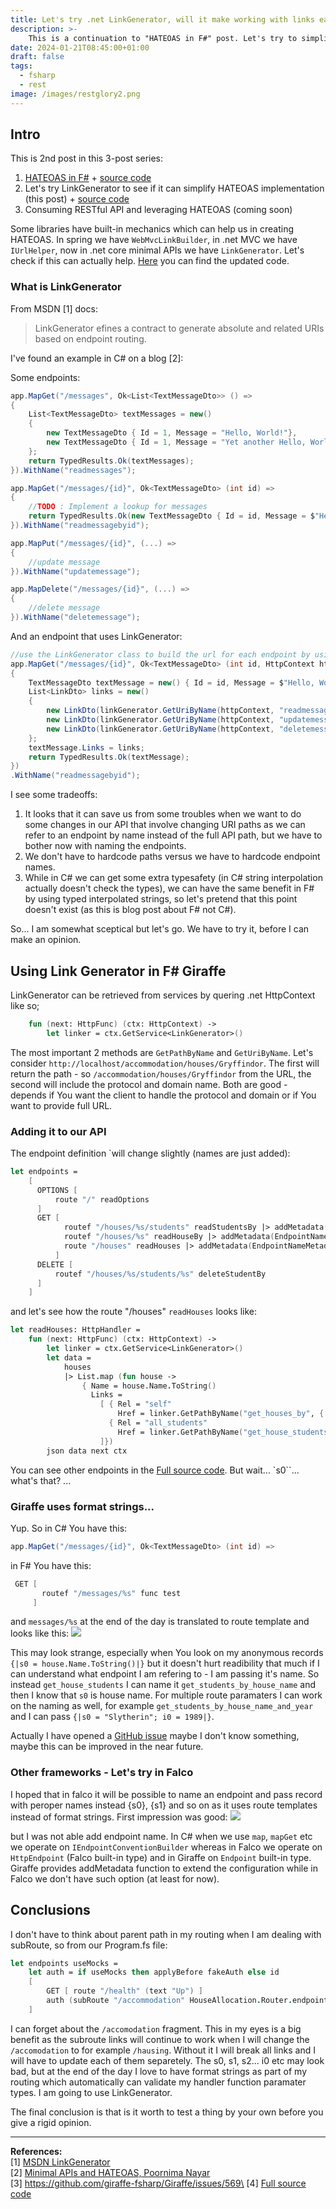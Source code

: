 ```yaml
---
title: Let's try .net LinkGenerator, will it make working with links easier?
description: >-
    This is a continuation to "HATEOAS in F#" post. Let's try to simplify link generatrion in our Hogwarts accommodation API. 
date: 2024-01-21T08:45:00+01:00
draft: false
tags:
  - fsharp
  - rest
image: /images/restglory2.png
---
```

## Intro
This is 2nd post in this 3-post series:
1. [HATEOAS in F#](/blog/2023-12-23-fsharp_hateoas/) + [source code](https://github.com/marcingolenia/hateoas_fsharp)
2. Let's try LinkGenerator to see if it can simplify HATEOAS implementation (this post) + [source code](https://github.com/marcingolenia/hateoas_fsharp/tree/link_generator)
3. Consuming RESTful API and leveraging HATEOAS (coming soon)

Some libraries have built-in mechanics which can help us in creating HATEOAS. In spring we have `WebMvcLinkBuilder`, in .net MVC we have `IUrlHelper`, now in .net core minimal APIs we have `LinkGenerator`. Let's check if this can actually help. [Here](https://github.com/marcingolenia/hateoas_fsharp/tree/link_generator) you can find the updated code.

### What is LinkGenerator
From MSDN [1] docs:

> LinkGenerator efines a contract to generate absolute and related URIs based on endpoint routing.

I've found an example in C# on a blog [2]: 

Some endpoints:
```csharp
app.MapGet("/messages", Ok<List<TextMessageDto>> () =>
{
    List<TextMessageDto> textMessages = new()
    {
        new TextMessageDto { Id = 1, Message = "Hello, World!"},
        new TextMessageDto { Id = 1, Message = "Yet another Hello, World!"}
    };
    return TypedResults.Ok(textMessages);
}).WithName("readmessages");

app.MapGet("/messages/{id}", Ok<TextMessageDto> (int id) =>
{
    //TODO : Implement a lookup for messages
    return TypedResults.Ok(new TextMessageDto { Id = id, Message = $"Hello, World! The id is {id}" });
}).WithName("readmessagebyid");

app.MapPut("/messages/{id}", (...) =>
{
    //update message
}).WithName("updatemessage");

app.MapDelete("/messages/{id}", (...) =>
{
    //delete message
}).WithName("deletemessage");
```

And an endpoint that uses LinkGenerator:
```csharp
//use the LinkGenerator class to build the url for each endpoint by using the endpointname associated with each endpoint 
app.MapGet("/messages/{id}", Ok<TextMessageDto> (int id, HttpContext httpContext, LinkGenerator linkGenerator) =>
{
    TextMessageDto textMessage = new() { Id = id, Message = $"Hello, World from {id}" };
    List<LinkDto> links = new()
    {
        new LinkDto(linkGenerator.GetUriByName(httpContext, "readmessagebyid",values: new{id})!, "self", "GET"),
        new LinkDto(linkGenerator.GetUriByName(httpContext, "updatemessage",values: new{id})!, "update_message", "PUT"),
        new LinkDto(linkGenerator.GetUriByName(httpContext, "deletemessage",values: new{id})!, "delete_message", "DELETE")
    };
    textMessage.Links = links;
    return TypedResults.Ok(textMessage);
})
.WithName("readmessagebyid");
```
I see some tradeoffs:
1. It looks that it can save us from some troubles when we want to do some changes in our API that involve changing URI paths as we 
can refer to an endpoint by name instead of the full API path, but we have to bother now with naming the endpoints.
2. We don't have to hardcode paths versus we have to hardcode endpoint names.
3. While in C# we can get some extra typesafety (in C# string interpolation actually doesn't check the types), we can have the same benefit in F# by using typed interpolated strings, so let's pretend that this point doesn't exist (as this is blog post about F# not C#).

So... I am somewhat sceptical but let's go. We have to try it, before I can make an opinion.

## Using Link Generator in F# Giraffe
LinkGenerator can be retrieved from services by quering .net HttpContext like so;
```fsharp
    fun (next: HttpFunc) (ctx: HttpContext) ->
        let linker = ctx.GetService<LinkGenerator>()
```
The most important 2 methods are `GetPathByName` and `GetUriByName`. Let's consider `http://localhost/accommodation/houses/Gryffindor`. The first will return the path - so `/accommodation/houses/Gryffindor` from the URL, the second will include the protocol and domain name. Both are good - depends if You want the client to handle the protocol and domain or if You want to provide full URL.

### Adding it to our API
The endpoint definition `will change slightly (names are just added): 
```fsharp
let endpoints =
    [
      OPTIONS [
          route "/" readOptions
      ]
      GET [
            routef "/houses/%s/students" readStudentsBy |> addMetadata(EndpointNameMetadata "get_house_students") 
            routef "/houses/%s" readHouseBy |> addMetadata(EndpointNameMetadata "get_houses_by") 
            route "/houses" readHouses |> addMetadata(EndpointNameMetadata "get_houses")
          ]
      DELETE [
          routef "/houses/%s/students/%s" deleteStudentBy
      ]
    ]
```
and let's see how the route "/houses" `readHouses` looks like: 
```fsharp
let readHouses: HttpHandler =
    fun (next: HttpFunc) (ctx: HttpContext) ->
        let linker = ctx.GetService<LinkGenerator>()
        let data =
            houses
            |> List.map (fun house ->
                { Name = house.Name.ToString()
                  Links =
                    [ { Rel = "self"
                        Href = linker.GetPathByName("get_houses_by", {|s0 = house.Name.ToString()|}) }
                      { Rel = "all_students"
                        Href = linker.GetPathByName("get_house_students", {|s0 = house.Name.ToString()|})}
                    ]})
        json data next ctx
```

You can see other endpoints in the [Full source code](https://github.com/marcingolenia/hateoas_fsharp/tree/link_generator). But wait... `s0``... what's that? ...

### Giraffe uses format strings...
Yup. So in C# You have this:
```csharp
app.MapGet("/messages/{id}", Ok<TextMessageDto> (int id) =>
```
in F# You have this:
```fsharp
 GET [
       routef "/messages/%s" func test 
     ]
```
and `messages/%s` at the end of the day is translated to route template and looks like this: 
![](/images/linker_giraffe.png)

This may look strange, especially when You look on my anonymous records `{|s0 = house.Name.ToString()|}` but it doesn't hurt readibility that much if I can understand what endpoint I am refering to - I am passing it's name. So instead `get_house_students` I can name it `get_students_by_house_name` and then I know that `s0` is house name. For multiple route paramaters I can work on the naming as well, for example `get_students_by_house_name_and_year` and I can pass `{|s0 = "Slytherin"; i0 = 1989|}`. 

Actually I have opened a [GitHub issue](https://github.com/giraffe-fsharp/Giraffe/issues/569) maybe I don't know something, maybe this can be improved in the near future.

### Other frameworks - Let's try in Falco
I hoped that in falco it will be possible to name an endpoint and pass record with peroper names instead {s0}, {s1} and so on as it uses route templates instead of format strings. First impression was good:
![](/images/linker_falco.png)

but I was not able add endpoint name. In C# when we use `map`, `mapGet` etc we operate on `IEndpointConventionBuilder` whereas in Falco we operate on `HttpEndpoint` (Falco built-in type) and in Giraffe on `Endpoint` built-in type. Giraffe provides addMetadata function to extend the configuration while in Falco we don't have such option (at least for now).

## Conclusions
I don't have to think about parent path in my routing when I am dealing with subRoute, so from our Program.fs file: 
```fsharp
let endpoints useMocks =
    let auth = if useMocks then applyBefore fakeAuth else id
    [
        GET [ route "/health" (text "Up") ]
        auth (subRoute "/accommodation" HouseAllocation.Router.endpoints)
    ]
```

I can forget about the `/accomodation` fragment. This in my eyes is a big benefit as the subroute links will continue to work when I will change the `/accomodation` to for example `/hausing`. Without it I will break all links and I will have to update each of them separetely. The s0, s1, s2... i0 etc may look bad, but at the end of the day I love to have format strings as part of my routing which automatically can validate my handler function paramater types. I am going to use LinkGenerator. 

The final conclusion is that is it worth to test a thing by your own before you give a rigid opinion. 

---
**References:**\
[1] [MSDN LinkGenerator](https://learn.microsoft.com/pl-pl/dotnet/api/microsoft.aspnetcore.routing.linkgenerator)\
[2] [Minimal APIs and HATEOAS, Poornima Nayar](https://poornimanayar.co.uk/blog/minimal-apis-and-hateoas)\
[3] https://github.com/giraffe-fsharp/Giraffe/issues/569\
[4] [Full source code](https://github.com/marcingolenia/hateoas_fsharp/tree/link_generator)
